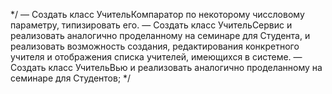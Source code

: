 
*/
— Создать класс УчительКомпаратор по некоторому чиссловому параметру, типизировать его.
— Создать класс УчительСервис и реализовать аналогично проделанному на семинаре для Студента,
и реализовать возможность создания, редактирования конкретного учителя и отображения списка учителей, 
имеющихся в системе.
— Создать класс УчительВью и реализовать аналогично проделанному на семинаре для Студентов;
*/
